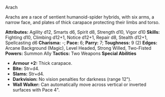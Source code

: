 Arach

Arachs are a race of sentient humanoid-spider hybrids, with six arms,
a narrow face, and plates of thick carapace protecting their limbs and
torso.

**Attributes:** Agility d12, Smarts d6, Spirit d8, Strength d10, Vigor
d10
**Skills:** Fighting d10, Climbing d12+1, Notice d12+1, Repair d8,
Stealth d12+1, Spellcasting d6
**Charisma:** -; **Pace:** 6; **Parry:** 7; **Toughness:** 9 (2)
**Edges:** Arcane Background (Magic), Level Headed, Strong Willed,
Two-Fisted
**Powers:** Summon Ally
**Tactics:** Two Weapons
**Special Abilities**
- **Armour +2:** Thick carapace.
- **Bite:** Str+d4.
- **Slams:** Str+d4.
- **Darkvision:** No vision penalties for darkness (range 12").
- **Wall Walker:** Can automatically move across vertical or inverted
surfaces with Pace 4".

